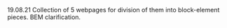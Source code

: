 19.08.21 Collection of 5 webpages for division of them into block-element pieces. BEM clarification.
